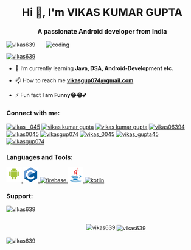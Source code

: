 
<h1 align="center">Hi 👋, I'm VIKAS KUMAR GUPTA</h1>
<h3 align="center">A passionate Android developer from India</h3>

<img align="right" alt="coding" width="400" src="https://camo.githubusercontent.com/c1dcb74cc1c1835b1d716f5051499a2814c683c806b15f04b0eba492863703e9/68747470733a2f2f63646e2e6472696262626c652e636f6d2f75736572732f3733303730332f73637265656e73686f74732f363538313234332f6176656e746f2e676966">

<p align="left"> <img src="https://komarev.com/ghpvc/?username=vikas639&label=Profile%20views&color=0e75b6&style=flat" alt="vikas639" /> </p>

<p align="left"> <a href="https://github.com/ryo-ma/github-profile-trophy"><img src="https://github-profile-trophy.vercel.app/?username=vikas639" alt="vikas639" /></a> </p>

- 🌱 I’m currently learning **Java, DSA, Android-Development etc.**

- 📫 How to reach me **vikasgup074@gmail.com**

- ⚡ Fun fact **I am Funny😂😂💕**

<h3 align="left">Connect with me:</h3>
<p align="left">
<a href="https://twitter.com/vikas__045" target="blank"><img align="center" src="https://raw.githubusercontent.com/rahuldkjain/github-profile-readme-generator/master/src/images/icons/Social/twitter.svg" alt="vikas__045" height="30" width="40" /></a>
<a href="https://linkedin.com/in/vikas kumar gupta" target="blank"><img align="center" src="https://raw.githubusercontent.com/rahuldkjain/github-profile-readme-generator/master/src/images/icons/Social/linked-in-alt.svg" alt="vikas kumar gupta" height="30" width="40" /></a>
<a href="https://fb.com/vikas kumar gupta" target="blank"><img align="center" src="https://raw.githubusercontent.com/rahuldkjain/github-profile-readme-generator/master/src/images/icons/Social/facebook.svg" alt="vikas kumar gupta" height="30" width="40" /></a>
<a href="https://instagram.com/vikas06394" target="blank"><img align="center" src="https://raw.githubusercontent.com/rahuldkjain/github-profile-readme-generator/master/src/images/icons/Social/instagram.svg" alt="vikas06394" height="30" width="40" /></a>
<a href="https://www.codechef.com/users/vikas0045" target="blank"><img align="center" src="https://cdn.jsdelivr.net/npm/simple-icons@3.1.0/icons/codechef.svg" alt="vikas0045" height="30" width="40" /></a>
<a href="https://www.hackerrank.com/vikasgup074" target="blank"><img align="center" src="https://raw.githubusercontent.com/rahuldkjain/github-profile-readme-generator/master/src/images/icons/Social/hackerrank.svg" alt="vikasgup074" height="30" width="40" /></a>
<a href="https://codeforces.com/profile/vikas_0045" target="blank"><img align="center" src="https://raw.githubusercontent.com/rahuldkjain/github-profile-readme-generator/master/src/images/icons/Social/codeforces.svg" alt="vikas_0045" height="30" width="40" /></a>
<a href="https://www.leetcode.com/vikas_gupta45" target="blank"><img align="center" src="https://raw.githubusercontent.com/rahuldkjain/github-profile-readme-generator/master/src/images/icons/Social/leet-code.svg" alt="vikas_gupta45" height="30" width="40" /></a>
<a href="https://auth.geeksforgeeks.org/user/vikasgup074" target="blank"><img align="center" src="https://raw.githubusercontent.com/rahuldkjain/github-profile-readme-generator/master/src/images/icons/Social/geeks-for-geeks.svg" alt="vikasgup074" height="30" width="40" /></a>
</p>

<h3 align="left">Languages and Tools:</h3>
<p align="left"> <a href="https://developer.android.com" target="_blank" rel="noreferrer"> <img src="https://raw.githubusercontent.com/devicons/devicon/master/icons/android/android-original-wordmark.svg" alt="android" width="40" height="40"/> </a> <a href="https://www.cprogramming.com/" target="_blank" rel="noreferrer"> <img src="https://raw.githubusercontent.com/devicons/devicon/master/icons/c/c-original.svg" alt="c" width="40" height="40"/> </a> <a href="https://firebase.google.com/" target="_blank" rel="noreferrer"> <img src="https://www.vectorlogo.zone/logos/firebase/firebase-icon.svg" alt="firebase" width="40" height="40"/> </a> <a href="https://www.java.com" target="_blank" rel="noreferrer"> <img src="https://raw.githubusercontent.com/devicons/devicon/master/icons/java/java-original.svg" alt="java" width="40" height="40"/> </a> <a href="https://kotlinlang.org" target="_blank" rel="noreferrer"> <img src="https://www.vectorlogo.zone/logos/kotlinlang/kotlinlang-icon.svg" alt="kotlin" width="40" height="40"/> </a> </p>

<h3 align="left">Support:</h3>
<p><a href="https://www.buymeacoffee.com/vikas639"> <img align="left" src="https://cdn.buymeacoffee.com/buttons/v2/default-yellow.png" height="50" width="210" alt="vikas639" /></a></p><br><br>

<p><img align="left" src="https://github-readme-stats.vercel.app/api/top-langs?username=vikas639&show_icons=true&locale=en&layout=compact" alt="vikas639" /></p>

<p>&nbsp;<img align="center" src="https://github-readme-stats.vercel.app/api?username=vikas639&show_icons=true&locale=en" alt="vikas639" /></p>

<p><img align="center" src="https://github-readme-streak-stats.herokuapp.com/?user=vikas639&" alt="vikas639" /></p>
